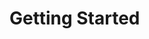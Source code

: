 # Getting Started

<MdGetter :url="`https://api.github.com/repos/tendermint/aib-data/contents/md/developers-hackatom-agreement.md`"></MdGetter>

